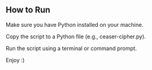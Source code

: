 ## How to Run
Make sure you have Python installed on your machine.

Copy the script to a Python file (e.g., ceaser-cipher.py).

Run the script using a terminal or command prompt.

Enjoy :)
